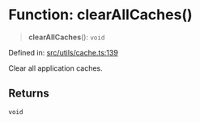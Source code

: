 # Function: clearAllCaches()

> **clearAllCaches**(): `void`

Defined in: [src/utils/cache.ts:139](https://github.com/Nick2bad4u/Uptime-Watcher/blob/2a45eeb1723f8f7089001af2c92aa07d82dfe7e4/src/utils/cache.ts#L139)

Clear all application caches.

## Returns

`void`
